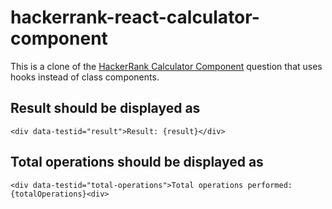 # hackerrank-react-calculator-component

This is a clone of the [HackerRank Calculator Component](https://www.hackerrank.com/work/library/personal?copyscrape=true&question=938243&view=question)
question that uses hooks instead of class components.

## Result should be displayed as

`<div data-testid="result">Result: {result}</div>`

## Total operations should be displayed as

`<div data-testid="total-operations">Total operations performed: {totalOperations}<div>`
